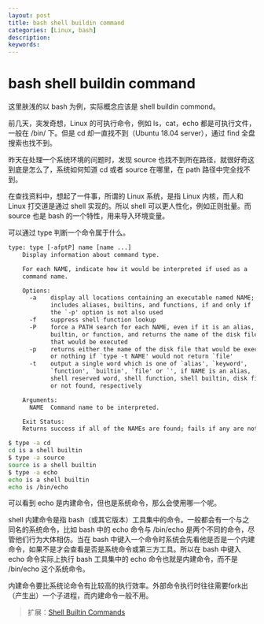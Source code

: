 ```yaml
---
layout: post
title: bash shell buildin command
categories: [Linux, bash]
description:
keywords: 
---
```


# bash shell buildin command

这里肤浅的以 bash 为例，实际概念应该是 shell buildin commond。

前几天，突发奇想，Linux 的可执行命令，例如 ls，cat，echo 都是可执行文件，一般在 /bin/ 下。但是 cd 却一直找不到（Ubuntu 18.04 server），通过 find 全盘搜索也找不到。

昨天在处理一个系统环境的问题时，发现 source 也找不到所在路径，就很好奇这到底是怎么了，系统如何知道 cd 或者 source 在哪里，在 path 路径中完全找不到。

在查找资料中，想起了一件事，所谓的 Linux 系统，是指 Linux 内核，而人和 Linux 打交道是通过 shell 实现的。所以 shell 可以更人性化，例如正则批量。而 source 也是 bash 的一个特性，用来导入环境变量。

可以通过 type 判断一个命令属于什么。

```txt
type: type [-afptP] name [name ...]
    Display information about command type.

    For each NAME, indicate how it would be interpreted if used as a
    command name.

    Options:
      -a	display all locations containing an executable named NAME;
    		includes aliases, builtins, and functions, if and only if
    		the `-p' option is not also used
      -f	suppress shell function lookup
      -P	force a PATH search for each NAME, even if it is an alias,
    		builtin, or function, and returns the name of the disk file
    		that would be executed
      -p	returns either the name of the disk file that would be executed,
    		or nothing if `type -t NAME' would not return `file'
      -t	output a single word which is one of `alias', `keyword',
    		`function', `builtin', `file' or `', if NAME is an alias,
    		shell reserved word, shell function, shell builtin, disk file,
    		or not found, respectively

    Arguments:
      NAME	Command name to be interpreted.

    Exit Status:
    Returns success if all of the NAMEs are found; fails if any are not found.
```

```sh
$ type -a cd
cd is a shell builtin
$ type -a source
source is a shell builtin
$ type -a echo
echo is a shell builtin
echo is /bin/echo
```

可以看到 echo 是内建命令，但也是系统命令，那么会使用哪一个呢。

shell 内建命令是指 bash（或其它版本）工具集中的命令。一般都会有一个与之同名的系统命令，比如 bash 中的 echo 命令与 /bin/echo 是两个不同的命令，尽管他们行为大体相仿。当在 bash 中键入一个命令时系统会先看他是否是一个内建命令，如果不是才会查看是否是系统命令或第三方工具。所以在 bash 中键入 echo 命令实际上执行 bash 工具集中的 echo 命令也就是内建命令，而不是 /bin/echo 这个系统命令。

内建命令要比系统论命令有比较高的执行效率。外部命令执行时往往需要fork出（产生出）一个子进程，而内建命令一般不用。

> 扩展：[Shell Builtin Commands](https://www.gnu.org/software/bash/manual/html_node/Shell-Builtin-Commands.html)
